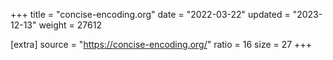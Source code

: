 +++
title = "concise-encoding.org"
date = "2022-03-22"
updated = "2023-12-13"
weight = 27612

[extra]
source = "https://concise-encoding.org/"
ratio = 16
size = 27
+++
